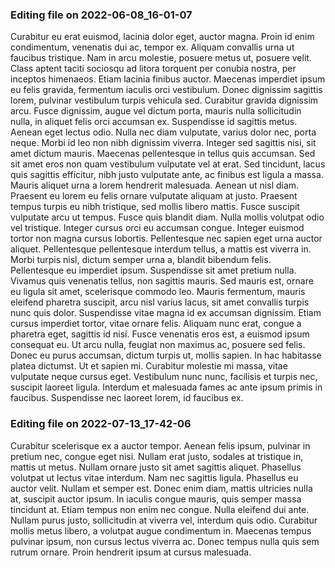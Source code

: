 

### Editing file on 2022-06-08_16-01-07

Curabitur eu erat euismod, lacinia dolor eget, auctor magna. Proin id enim condimentum, venenatis dui ac, tempor ex. Aliquam convallis urna ut faucibus tristique. Nam in arcu molestie, posuere metus ut, posuere velit. Class aptent taciti sociosqu ad litora torquent per conubia nostra, per inceptos himenaeos. Etiam lacinia finibus auctor. Maecenas imperdiet ipsum eu felis gravida, fermentum iaculis orci vestibulum. Donec dignissim sagittis lorem, pulvinar vestibulum turpis vehicula sed. Curabitur gravida dignissim arcu. Fusce dignissim, augue vel dictum porta, mauris nulla sollicitudin nulla, in aliquet felis orci accumsan ex. Suspendisse id sagittis metus. Aenean eget lectus odio. Nulla nec diam vulputate, varius dolor nec, porta neque. Morbi id leo non nibh dignissim viverra. Integer sed sagittis nisi, sit amet dictum mauris.
Maecenas pellentesque in tellus quis accumsan. Sed sit amet eros non quam vestibulum vulputate vel at erat. Sed tincidunt, lacus quis sagittis efficitur, nibh justo vulputate ante, ac finibus est ligula a massa. Mauris aliquet urna a lorem hendrerit malesuada. Aenean ut nisl diam. Praesent eu lorem eu felis ornare vulputate aliquam at justo. Praesent tempus turpis eu nibh tristique, sed mollis libero mattis. Fusce suscipit vulputate arcu ut tempus. Fusce quis blandit diam. Nulla mollis volutpat odio vel tristique. Integer cursus orci eu accumsan congue. Integer euismod tortor non magna cursus lobortis. Pellentesque nec sapien eget urna auctor aliquet. Pellentesque pellentesque interdum tellus, a mattis est viverra in. Morbi turpis nisl, dictum semper urna a, blandit bibendum felis. Pellentesque eu imperdiet ipsum.
Suspendisse sit amet pretium nulla. Vivamus quis venenatis tellus, non sagittis mauris. Sed mauris est, ornare eu ligula sit amet, scelerisque commodo leo. Mauris fermentum, mauris eleifend pharetra suscipit, arcu nisl varius lacus, sit amet convallis turpis nunc quis dolor. Suspendisse vitae magna id ex accumsan dignissim. Etiam cursus imperdiet tortor, vitae ornare felis. Aliquam nunc erat, congue a pharetra eget, sagittis id nisi. Fusce venenatis eros est, a euismod ipsum consequat eu. Ut arcu nulla, feugiat non maximus ac, posuere sed felis. Donec eu purus accumsan, dictum turpis ut, mollis sapien. In hac habitasse platea dictumst. Ut et sapien mi. Curabitur molestie mi massa, vitae vulputate neque cursus eget. Vestibulum nunc nunc, facilisis et turpis nec, suscipit laoreet ligula. Interdum et malesuada fames ac ante ipsum primis in faucibus. Suspendisse nec laoreet lorem, id faucibus ex.




### Editing file on 2022-07-13_17-42-06

Curabitur scelerisque ex a auctor tempor. Aenean felis ipsum, pulvinar in pretium nec, congue eget nisi. Nullam erat justo, sodales at tristique in, mattis ut metus. Nullam ornare justo sit amet sagittis aliquet. Phasellus volutpat ut lectus vitae interdum. Nam nec sagittis ligula. Phasellus eu auctor velit.
Nullam et semper est. Donec enim diam, mattis ultricies nulla at, suscipit auctor ipsum. In iaculis congue mauris, quis semper massa tincidunt at. Etiam tempus non enim nec congue. Nulla eleifend dui ante. Nullam purus justo, sollicitudin at viverra vel, interdum quis odio. Curabitur mollis metus libero, a volutpat augue condimentum in. Maecenas tempus pulvinar ipsum, non cursus lectus viverra ac. Donec tempus nulla quis sem rutrum ornare. Proin hendrerit ipsum at cursus malesuada.


